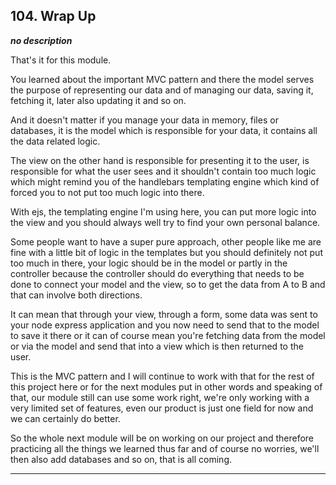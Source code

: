 ## 104. Wrap Up

<strong><em>no description</em></strong>

That's it for this module. 

You learned about the important MVC pattern and there the model serves the
purpose of representing our data and of managing our data, saving it, fetching
it, later also updating it and so on. 

And it doesn't matter if you manage your data in memory, files or databases, it
is the model which is responsible for your data, it contains all the data
related logic. 

The view on the other hand is responsible for presenting it to the user, is
responsible for what the user sees and it shouldn't contain too much logic which
might remind you of the handlebars templating engine which kind of forced you to
not put too much logic into there. 

With ejs, the templating engine I'm using here, you can put more logic into the
view and you should always well try to find your own personal balance. 

Some people want to have a super pure approach, other people like me are fine
with a little bit of logic in the templates but you should definitely not put
too much in there, your logic should be in the model or partly in the controller
because the controller should do everything that needs to be done to connect
your model and the view, so to get the data from A to B and that can involve
both directions. 

It can mean that through your view, through a form, some data was sent to your
node express application and you now need to send that to the model to save it
there or it can of course mean you're fetching data from the model or via the
model and send that into a view which is then returned to the user. 

This is the MVC pattern and I will continue to work with that for the rest of
this project here or for the next modules put in other words and speaking of
that, our module still can use some work right, we're only working with a very
limited set of features, even our product is just one field for now and we can
certainly do better. 

So the whole next module will be on working on our project and therefore
practicing all the things we learned thus far and of course no worries, we'll
then also add databases and so on, that is all coming. 

---